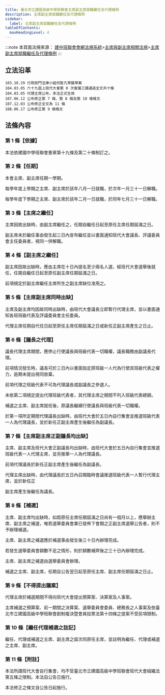 ```yaml
---
title: 臺北市立建國高級中學班聯會主席副主席就職繼任及代理條例
description: 主席副主席就職繼任及代理條例
sidebar:
  label: 主席副主席就職繼任及代理條例
tableOfContents:
  maxHeadingLevel: 4
---
```


:::note
本頁面法規來源：
[建中班聯會會網法規系統](https://ckhssc.wordpress.com/%e6%b3%95%e8%a6%8f%e7%b3%bb%e7%b5%b1/)\>[主席與副主席相關法規](https://ckhssc.wordpress.com/%e4%b8%bb%e5%b8%ad%e8%88%87%e5%89%af%e4%b8%bb%e5%b8%ad%e7%9b%b8%e9%97%9c%e6%b3%95%e5%be%8b/)\>[主席副主席就職繼任及代理條例](https://drive.google.com/file/d/1ZCP7SNeQS308axNqgLiZUIyvNzzEL-Ib/view?usp=sharing)
:::

## 立法沿革

```
103.10.29 行政部門法律小組何智凡草擬草案
104.03.05 六十九屆上班代大會第 0 次會議三讀通過全文共十條
104.03.05 代理主席公布，本法正式生效
107.06.12 公布修正第 7 條、第 8 條及第 10 條條文
107.12.03 公布修正全文為 11 條
108.06.17 公布修正第 9 條條文
```

## 法條內容

### 第 1 條【依據】

本法依建國中學班聯會憲章第十九條及第二十條制訂之。

### 第 2 條【任期】

本會主席、副主席任期一學期。

每學年度上學期之主席、副主席於該年八月一日就職，於次年一月三十一日解職。

每學年度下學期之主席、副主席於該年二月一日就職，於同年七月三十一日解職。

### 第 3 條【主席之繼任】

主席因故出缺時，由副主席繼任之，任期自繼任日起至原任主席任期屆滿之日。

副主席未於繼任事由發生起三日內宣布繼任並以書面通知班代大會議長、評議委員會主任委員者，視同一併解職。

### 第 4 條【副主席之繼任】

副主席因故出缺時，應由主席在十日內提名至少兩名人選，經班代大會選舉後就任，任期自繼任日起至原任副主席任期屆滿之日。

前項規定於副主席繼任主席所生之副主席缺位准用之。

### 第 5 條【主席副主席同時出缺】

主席及副主席均因故同時出缺時，由班代大會議長立即暫行代理主席，並以書面通知各班班級代表及評議委員會主任委員。

代理主席任期自代任日起至原任主席任期屆滿之日或新任正副主席產生之日止。

### 第 6 條【議長之代理】

議長代理主席期間，應停止行使議長與班級代表一切職權，議長職務由副議長代理。

前項情況發生時，議長可於三日內以書面指定原班級一人代為行使其班級代表之權力，逾期未提出視同放棄。

前項代理之班級代表不可為代理議長或副議長之參選人。

未依第二項規定提出代理班級代表者，其代理主席之期間不列入班級代表總額。

補選之主席、副主席就任後，原議長繼續行使議長與班級代表一切職權。

於第一項所定期間代理議長出缺時，由班代大會於五日內自行集會並推選班級代表一人為代理議長，並於新任正副主席產生後繼任為副議長。

### 第 7 條【主席副主席正副議長均出缺】

主席、副主席及班代大會正副議長均出缺時，由班代大會於五日內自行集會並推選班級代表一人代理主席，並另推舉一人為代理議長。

前項代理議長於新任正副主席產生後繼任為副議長。

代理主席出缺時，由代理議長於五日內召開臨時會議推選班級代表一人暫行代理主席，並於新任正

副主席產生後繼任為議長。

### 第 8 條【補選】

主席、副主席均出缺時，如距原任主席任期屆滿之日尚有一個月以上，應舉辦主席、副主席之補選，唯若選舉委員會業已發佈下會期之正副主席選舉公告者，則不予辦理補選。

主席、副主席之補選應於補選事由發生後三十日內辦理完成。

若發生選舉委員會額數不足之情形，則於額數補齊後之三十日內辦理完成。

主席、副主席之補選由選舉委員會辦理。

補選之主席、副主席，任期自公告翌日起至原任主席、副主席任期屆滿之日止。

### 第 9 條【不得提出議案】

代理主席於補選期間不得向班代大會提出預算案、決算案及人事案。

主席補選之預算案、前一期間之決算案、選舉委員會委員、總務長之人事案及依臺北市立建國高級中學班聯會創制複決暨會員投票法第十四條之提案不受前項限制。

### 第 10 條【繼任代理補選之註記】

繼任、代理或補選之主席、副主席之屆次同原任主席，並註明為繼任、代理或補選之主席、副主席。

### 第 11 條【附註】

本法所謂班代大會自行集會，均不受臺北市立建國高級中學班聯會班代大會組織法第五條之限制。本法自公告日施行。

本法修正之條文自公告日起施行。
